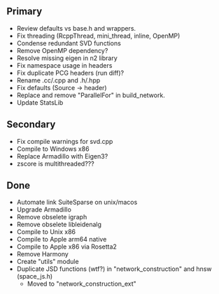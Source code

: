 ## Primary
* Review defaults vs base.h and wrappers.
* Fix threading (RcppThread, mini_thread, inline, OpenMP)
* Condense redundant SVD functions
* Remove OpenMP dependency?
* Resolve missing eigen in n2 library
* Fix namespace usage in headers
* Fix duplicate PCG headers (run diff)?
* Rename .cc/.cpp and .h/.hpp
* Fix defaults (Source -> header)
* Replace and remove "ParallelFor" in build_network.
* Update StatsLib

## Secondary
* Fix compile warnings for svd.cpp
* Compile to Windows x86
* Replace Armadillo with Eigen3?
* zscore is multithreaded???



## Done
* Automate link SuiteSparse on unix/macos
* Upgrade Armadillo
* Remove obselete igraph
* Remove obselete libleidenalg
* Compile to Unix x86
* Compile to Apple arm64 native
* Compile to Apple x86 via Rosetta2
* Remove Harmony
* Create "utils" module
* Duplicate JSD functions (wtf?) in "network_construction" and hnsw (space_js.h)
    * Moved to "network_construction_ext"
